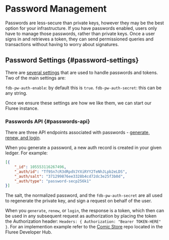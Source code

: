 # Password Management

Passwords are less-secure than private keys, however they may be the best option
 for your infrastructure. If you have passwords enabled, users only have to manage
  those passwords, rather than private keys. Once a user signs in and retrieves
   a token, they can send permissioned queries and transactions without having
    to worry about signatures.

## Password Settings {#password-settings}

There are [several settings](../../overview/start/fluree_anywhere#password-and-jwt-token-settings)
that are used to handle passwords and tokens. Two of the main settings are:

`fdb-pw-auth-enable`: by default this is `true`.
`fdb-pw-auth-secret`: this can be any string. <!-- (SAME FOR EACH TX GROUP SERVER??) -->

Once we ensure these settings are how we like them, we can start our Fluree instance.

### Passwords API {#passwords-api}

There are three API endpoints associated with passwords - [generate, renew, and login](../../reference/http/overview.md#password-authentication-endpoints).

When you generate a password, a new auth record is created in your given ledger.
 For example:

```json
[{
    "_id": 105553116267496,
    "_auth/id": "Tf9Sn7cR3dRpdVJYXiRYY2TeNhJLpb2eLDS",
    "_auth/salt": "371299876ee3328b4cd72dc3e25f3b0d",
    "_auth/type": "password-secp256k1"
}]
```

The salt, the normalized password, and the `fdb-pw-auth-secret` are all used to
 regenerate the private key, and sign a request on behalf of the user.

When you `generate`, `renew`, or `login`, the response is a token, which then
can be used in any subsequent request as authorization by placing the token the
Authorization header: `Headers: { Authorization: "Bearer TOKEN-HERE" }`. For
an implemention example refer to the [Comic Store](https://github.com/fluree/developer-hub)
repo located in the Fluree Developer Hub.
